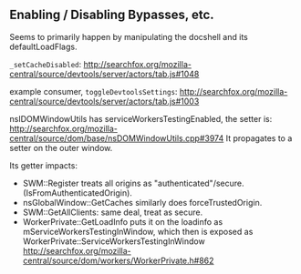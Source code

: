 ## Enabling / Disabling Bypasses, etc. ##

Seems to primarily happen by manipulating the docshell and its defaultLoadFlags.

`_setCacheDisabled`:
http://searchfox.org/mozilla-central/source/devtools/server/actors/tab.js#1048

example consumer, `toggleDevtoolsSettings`:
http://searchfox.org/mozilla-central/source/devtools/server/actors/tab.js#1003

nsIDOMWindowUtils has serviceWorkersTestingEnabled, the setter is:
http://searchfox.org/mozilla-central/source/dom/base/nsDOMWindowUtils.cpp#3974
It propagates to a setter on the outer window.

Its getter impacts:
- SWM::Register treats all origins as "authenticated"/secure.
  (IsFromAuthenticatedOrigin).
- nsGlobalWindow::GetCaches similarly does forceTrustedOrigin.
- SWM::GetAllClients: same deal, treat as secure.
- WorkerPrivate::GetLoadInfo puts it on the loadinfo as
  mServiceWorkersTestingInWindow, which then is exposed as
  WorkerPrivate::ServiceWorkersTestingInWindow
  http://searchfox.org/mozilla-central/source/dom/workers/WorkerPrivate.h#862
